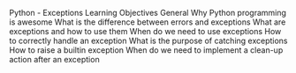Python - Exceptions
Learning Objectives
General
Why Python programming is awesome
What is the difference between errors and exceptions
What are exceptions and how to use them
When do we need to use exceptions
How to correctly handle an exception
What is the purpose of catching exceptions
How to raise a builtin exception
When do we need to implement a clean-up action after an exception
